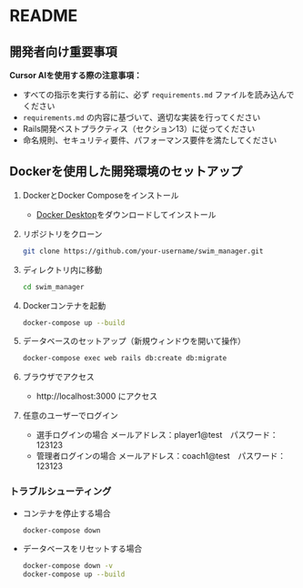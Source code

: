 # README

## 開発者向け重要事項

**Cursor AIを使用する際の注意事項：**
- すべての指示を実行する前に、必ず `requirements.md` ファイルを読み込んでください
- `requirements.md` の内容に基づいて、適切な実装を行ってください
- Rails開発ベストプラクティス（セクション13）に従ってください
- 命名規則、セキュリティ要件、パフォーマンス要件を満たしてください

## Dockerを使用した開発環境のセットアップ

1. DockerとDocker Composeをインストール
   - [Docker Desktop](https://www.docker.com/products/docker-desktop)をダウンロードしてインストール

2. リポジトリをクローン
   ```bash
   git clone https://github.com/your-username/swim_manager.git
   ```

3. ディレクトリ内に移動
   ```bash
   cd swim_manager
   ```

4. Dockerコンテナを起動
   ```bash
   docker-compose up --build
   ```

5. データベースのセットアップ（新規ウィンドウを開いて操作）
   ```bash
   docker-compose exec web rails db:create db:migrate
   ```

6. ブラウザでアクセス
   - http://localhost:3000 にアクセス

7. 任意のユーザーでログイン
   - 選手ログインの場合
        メールアドレス：player1@test　パスワード：123123
   - 管理者ログインの場合
        メールアドレス：coach1@test　パスワード：123123

### トラブルシューティング

- コンテナを停止する場合
  ```bash
  docker-compose down
  ```

- データベースをリセットする場合
  ```bash
  docker-compose down -v
  docker-compose up --build
  ```
